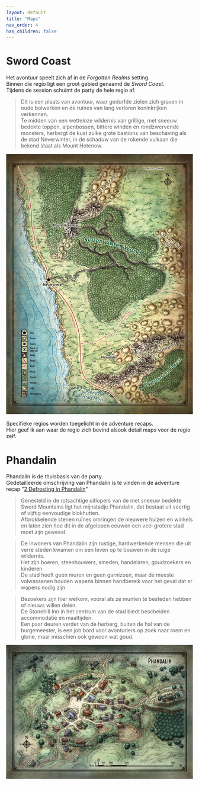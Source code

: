 ```yaml
---
layout: default
title: "Maps"
nav_order: 4
has_children: false
---
```


# Sword Coast

Het avontuur speelt zich af in de *Forgotten Realms* setting.  
Binnen die regio ligt een groot gebied genaamd de *Sword Coast*.  
Tijdens de session schuimt de party de hele regio af.

> Dit is een plaats van avontuur, waar gedurfde zielen zich graven in oude bolwerken en de ruïnes van lang verloren koninkrijken verkennen.  
Te midden van een wetteloze wildernis van grillige, met sneeuw bedekte toppen, alpenbossen, bittere winden en rondzwervende monsters, herbergt de kust zulke grote bastions van beschaving als de stad Neverwinter, in de schaduw van de rokende vulkaan die bekend staat als Mount Hotenow.

![Sword Coast](img/map_swordcoast.jpg)

Specifieke regios worden toegelicht in de adventure recaps.  
Hier geef ik aan waar de regio zich bevind alsook detail maps voor de regio zelf.

# Phandalin

Phandalin is de thuisbasis van de party.  
Gedetailleerde omschrijving van Phandalin is te vinden in de adventure recap "[2 Defrosting in Phandalin](../adventure-recaps/2-defrosting-in-phandalin.md)"

> Genesteld in de rotsachtige uitlopers van de met sneeuw bedekte Sword Mountains ligt het mijnstadje Phandalin, dat bestaat uit veertig of vijftig eenvoudige blokhutten.  
Afbrokkelende stenen ruïnes omringen de nieuwere huizen en winkels en laten zien hoe dit in de afgelopen eeuwen een veel grotere stad moet zijn geweest.

> De inwoners van Phandalin zijn rustige, hardwerkende mensen die uit verre steden kwamen om een ​​leven op te bouwen in de ruige wildernis.  
Het zijn boeren, steenhouwers, smeden, handelaren, goudzoekers en kinderen.  
De stad heeft geen muren en geen garnizoen, maar de meeste volwassenen houden wapens binnen handbereik voor het geval dat er wapens nodig zijn.

> Bezoekers zijn hier welkom, vooral als ze munten te besteden hebben of nieuws willen delen.  
De Stonehill Inn in het centrum van de stad biedt bescheiden accommodatie en maaltijden.  
Een paar deuren verder van de herberg, buiten de hal van de burgemeester, is een job bord voor avonturiers op zoek naar roem en glorie, maar misschien ook gewoon wat goud.

![Phandalin](img/map_phandalin.jpg)
